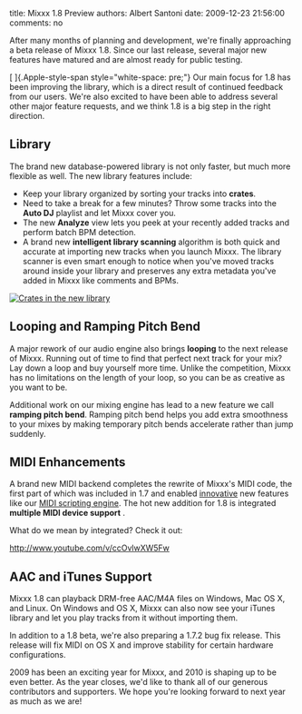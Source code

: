 title: Mixxx 1.8 Preview
authors: Albert Santoni
date: 2009-12-23 21:56:00
comments: no

After many months of planning and development, we're finally
approaching a beta release of Mixxx 1.8. Since our last release, several
major new features have matured and are almost ready for public
testing.

[ ]{.Apple-style-span style="white-space: pre;"} Our main focus for 1.8
has been improving the library, which is a direct result of continued
feedback from our users. We're also excited to have been able to
address several other major feature requests, and we think 1.8 is a big
step in the right direction.

## Library

The brand new database-powered library is not only faster, but much more flexible as well.
The new library features include:

- Keep your library organized by sorting your tracks into **crates**.
- Need to take a break for a few minutes?
  Throw some tracks into the **Auto DJ** playlist and let Mixxx cover you.
- The new **Analyze** view lets you peek at your recently added tracks and perform batch BPM detection.
- A brand new **intelligent library scanning** algorithm is both quick and accurate at importing new tracks when you launch Mixxx.
  The library scanner is even smart enough to notice when you've moved tracks around inside your library and preserves any extra metadata you've added in Mixxx like comments and BPMs.

[![Crates in the new library]({static}/images/news/Picture-2.png)]({static}/images/news/Picture-2.png)

## Looping and Ramping Pitch Bend

A major rework of our audio engine also brings **looping** to the next release of Mixxx.
Running out of time to find that perfect next track for your mix? Lay down a loop and buy yourself more time.
Unlike the competition, Mixxx has no limitations on the length of your loop, so you can be as creative as you want to be.

Additional work on our mixing engine has lead to a new feature we call **ramping pitch bend**.
Ramping pitch bend helps you add extra smoothness to your mixes by making temporary pitch bends accelerate rather than jump suddenly.

## MIDI Enhancements

A brand new MIDI backend completes the rewrite of Mixxx's MIDI code, the first part of which was included in 1.7 and enabled [innovative]({filename}/news/2009-06-19-mixxx-with-stanton-scs3d-and-scs1m.md) new features like our [MIDI scripting
engine](https://github.com/mixxxdj/mixxx/wiki/midi_scripting).
The hot new addition for 1.8 is integrated **multiple MIDI device support** .

What do we mean by integrated? Check it out:

http://www.youtube.com/v/ccOvlwXW5Fw

## AAC and iTunes Support

Mixxx 1.8 can playback DRM-free AAC/M4A files on Windows, Mac OS X, and Linux.
On Windows and OS X, Mixxx can also now see your iTunes library and let you play tracks from it without importing them.

In addition to a 1.8 beta, we're also preparing a 1.7.2 bug fix release.
This release will fix MIDI on OS X and improve stability for certain hardware configurations.

2009 has been an exciting year for Mixxx, and 2010 is shaping up to be even better.
As the year closes, we'd like to thank all of our generous contributors and supporters.
We hope you're looking forward to next year as much as we are!
